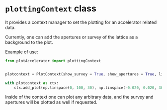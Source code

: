 # `plottingContext` class

It provides a context manager to set the plotting for an accelerator related data.

Currently, one can add the apertures or survey of the lattice as a background to the plot.

Example of use:

```python
from plotAccelerator import plottingContext
```

```python

plotcontext = PlotContext(show_survey = True, show_apertures = True, line = sis18ring)

with plotcontext as ctx:
	ctx.add_plot(np.linspace(0, 100, 30), np.linspace(-0.020, 0.020, 30), '-o', label = "dummy", color = "green" )

```
Inside of the context one can plot any arbitrary data, and the survey and apertures will be plotted as well if requested.
